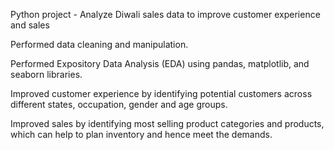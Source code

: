 Python project - Analyze Diwali sales data to improve customer experience and sales




Performed data cleaning and manipulation.

Performed Expository Data Analysis (EDA) using pandas, matplotlib, and seaborn libraries.

Improved customer experience by identifying potential customers across different states, occupation, gender and age groups.

Improved sales by identifying most selling product categories and products, which can help to plan inventory and hence meet the demands.

